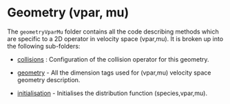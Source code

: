 # Geometry (vpar, mu)

The `geometryVparMu` folder contains all the code describing methods which are specific to a 2D operator in velocity space (vpar,mu). It is broken up into the following sub-folders:

- [collisions](./collisions/README.md) : Configuration of the collision operator for this geometry.

- [geometry](./geometry/README.md) - All the dimension tags used for (vpar,mu) velocity space geometry description.

- [initialisation](./initialisation/README.md) - Initialises the distribution function (species,vpar,mu).




